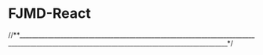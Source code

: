 # FJMD-React
//**_________________________________________________________________________________________________________________________________________________*/